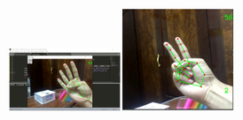 <img src="images/sample1.jpg" alt="drawing" width="200"/>
<img src="images/sampl2.jpg" alt="drawing2" width="200"/>

